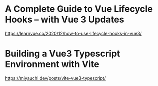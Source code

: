 # A Complete Guide to Vue Lifecycle Hooks – with Vue 3 Updates

https://learnvue.co/2020/12/how-to-use-lifecycle-hooks-in-vue3/

# Building a Vue3 Typescript Environment with Vite
https://miyauchi.dev/posts/vite-vue3-typescript/

